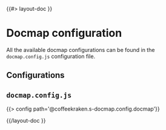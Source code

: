 <!--
/**
 * @name            Configuration
 * @namespace       doc.docmap
 * @type            Markdown
 * @platform        md
 * @status          stable
 * @menu            Documentation / Docmap           /doc/docmap/configuration
 *
 * @since           2.0.0
 * @author    Olivier Bossel <olivier.bossel@gmail.com> (https://olivierbossel.com)
 */
-->

{{#> layout-doc }}

# Docmap configuration

All the available docmap configurations can be found in the `docmap.config.js` configuration file.

## Configurations

## `docmap.config.js`

{{> config path='@coffeekraken.s-docmap.config.docmap'}}

{{/layout-doc }}
